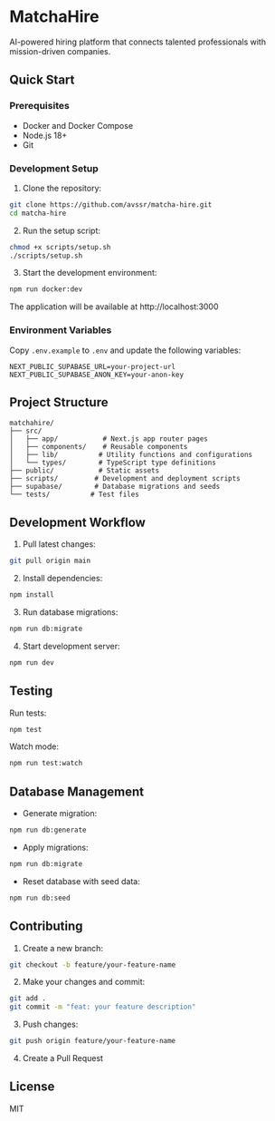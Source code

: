# MatchaHire

AI-powered hiring platform that connects talented professionals with mission-driven companies.

## Quick Start

### Prerequisites

- Docker and Docker Compose
- Node.js 18+
- Git

### Development Setup

1. Clone the repository:
```bash
git clone https://github.com/avssr/matcha-hire.git
cd matcha-hire
```

2. Run the setup script:
```bash
chmod +x scripts/setup.sh
./scripts/setup.sh
```

3. Start the development environment:
```bash
npm run docker:dev
```

The application will be available at http://localhost:3000

### Environment Variables

Copy `.env.example` to `.env` and update the following variables:

```env
NEXT_PUBLIC_SUPABASE_URL=your-project-url
NEXT_PUBLIC_SUPABASE_ANON_KEY=your-anon-key
```

## Project Structure

```
matchahire/
├── src/
│   ├── app/           # Next.js app router pages
│   ├── components/    # Reusable components
│   ├── lib/          # Utility functions and configurations
│   └── types/        # TypeScript type definitions
├── public/           # Static assets
├── scripts/         # Development and deployment scripts
├── supabase/        # Database migrations and seeds
└── tests/          # Test files
```

## Development Workflow

1. Pull latest changes:
```bash
git pull origin main
```

2. Install dependencies:
```bash
npm install
```

3. Run database migrations:
```bash
npm run db:migrate
```

4. Start development server:
```bash
npm run dev
```

## Testing

Run tests:
```bash
npm test
```

Watch mode:
```bash
npm run test:watch
```

## Database Management

- Generate migration:
```bash
npm run db:generate
```

- Apply migrations:
```bash
npm run db:migrate
```

- Reset database with seed data:
```bash
npm run db:seed
```

## Contributing

1. Create a new branch:
```bash
git checkout -b feature/your-feature-name
```

2. Make your changes and commit:
```bash
git add .
git commit -m "feat: your feature description"
```

3. Push changes:
```bash
git push origin feature/your-feature-name
```

4. Create a Pull Request

## License

MIT 